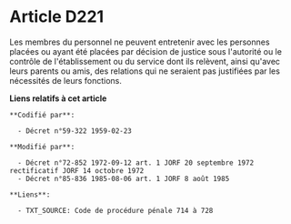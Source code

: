 # Article D221

Les membres du personnel ne peuvent entretenir avec les personnes placées ou ayant été placées par décision de justice sous
l'autorité ou le contrôle de l'établissement ou du service dont ils relèvent, ainsi qu'avec leurs parents ou amis, des
relations qui ne seraient pas justifiées par les nécessités de leurs fonctions.

**Liens relatifs à cet article**

	**Codifié par**:

	  - Décret n°59-322 1959-02-23

	**Modifié par**:

	  - Décret n°72-852 1972-09-12 art. 1 JORF 20 septembre 1972 rectificatif JORF 14 octobre 1972
	  - Décret n°85-836 1985-08-06 art. 1 JORF 8 août 1985

	**Liens**:

	  - TXT_SOURCE: Code de procédure pénale 714 à 728
